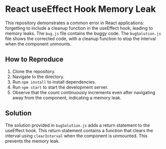 # React useEffect Hook Memory Leak
This repository demonstrates a common error in React applications: forgetting to include a cleanup function in the useEffect hook, leading to memory leaks.
The `bug.js` file contains the buggy code. The `bugSolution.js` file shows the corrected code, with a cleanup function to stop the interval when the component unmounts.
## How to Reproduce
1. Clone the repository.
2. Navigate to the directory.
3. Run `npm install` to install dependencies.
4. Run `npm start` to start the development server.
5. Observe that the count continuously increments even after navigating away from the component, indicating a memory leak.
## Solution
The solution provided in `bugSolution.js` adds a return statement to the useEffect hook. This return statement contains a function that clears the interval using `clearInterval` when the component is unmounted. This prevents the memory leak.